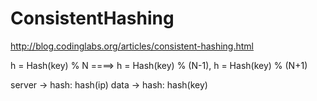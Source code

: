 ConsistentHashing
=================

http://blog.codinglabs.org/articles/consistent-hashing.html


h = Hash(key) % N       ====>     h = Hash(key) % (N-1),   h = Hash(key) % (N+1)


server -> hash: hash(ip)
data -> hash: hash(key)

